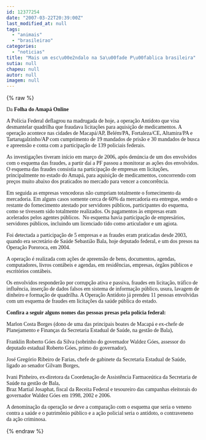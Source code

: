 ```yaml
---
id: 12377254
date: "2007-03-22T20:39:00Z"
last_modified_at: null
tags:
  - "animais"
  - "brasileirao"
categories:
  - "noticias"
title: "Mais um esc\u00e2ndalo na Sa\u00fade P\u00fablica brasileira"
sutia: null
chapeu: null
autor: null
imagem: null
---
```

{% raw %}
<p><P><FONT face=Verdana>Da <STRONG>Folha do Amapá Online</STRONG></FONT></P></p>
<p><P><FONT face=Verdana>A Polícia Federal deflagrou na madrugada de hoje, a operação Antídoto que visa desmantelar quadrilha que fraudava licitações para aquisição de medicamentos. A operação acontece nas cidades de Macapá/AP, Belém/PA, Fortaleza/CE, Altamira/PA e Tartarugalzinho/AP com cumprimento de 19 mandados de prisão e 30 mandados de busca e apreensão e conta com a participação de 139 policiais federais.</FONT></P></p>
<p><P><FONT face=Verdana>As investigações tiveram início em março de 2006, após denúncia de um dos envolvidos com o esquema das fraudes, a partir daí a PF passou a monitorar as ações dos envolvidos. O esquema das fraudes consistia na participação de empresas em licitações, principalmente no estado do Amapá, para aquisição de medicamentos, concorrendo com preços muito abaixo dos praticados no mercado para vencer a concorrência.</FONT></P></p>
<p><P><FONT face=Verdana>Em seguida as empresas vencedoras não cumpriam totalmente o fornecimento da mercadoria. Em alguns casos somente cerca de 60% da mercadoria era entregue, sendo o restante do fornecimento atestado por servidores públicos, participantes do esquema, como se tivessem sido totalmente realizados. Os pagamentos às empresas eram acelerados pelos agentes públicos.&nbsp; No esquema havia participação de empresários, servidores públicos, incluindo um licenciado tido como articulador e um agiota.</FONT></P></p>
<p><P><FONT face=Verdana>Foi detectada a participação de 5 empresas e as fraudes eram praticadas desde 2003, quando era secretário de Saúde Sebastião Bala, hoje deputado federal, e um dos presos na Operação Pororoca, em 2004.</FONT></P></p>
<p><P><FONT face=Verdana>A operação é realizada com ações de apreensão de bens, documentos, agendas, computadores, livros contábeis e agendas, em residências, empresas, órgãos públicos e escritórios contábeis.</FONT></P></p>
<p><P><FONT face=Verdana>Os envolvidos responderão por corrupção ativa e passiva, fraudes em licitação, tráfico de influência, inserção de dados falsos em sistema de informação público, usura, lavagem de dinheiro e formação de quadrilha. A Operação Antídoto já prendeu 11 pessoas envolvidas com um esquema de fraudes em licitações da saúde pública do estado. <BR></FONT></P></p>
<p><P><STRONG><FONT face=Verdana>Confira a seguir alguns nomes das pessoas presas pela polícia federal: </FONT></STRONG></P></p>
<p><P><FONT face=Verdana>Marlon Costa Borges (dono de uma das principais boates de Macapá e ex-chefe de Planejamento e Finanças da Secretaria Estadual de Saúde, na gestão de Bala), </FONT></P></p>
<p><P><FONT face=Verdana>Franklin Roberto Góes da Silva (sobrinho do governador Waldez Góes, assessor do deputado estadual Roberto Góes, primo do governador), </FONT></P></p>
<p><P><FONT face=Verdana>José Gregório Ribeiro de Farias, chefe de gabinete da Secretaria Estadual de Saúde, ligado ao senador Gilvam Borges, </FONT></P></p>
<p><P><FONT face=Verdana>Ivani Pinheiro, ex-diretora da Coordenação de Assistência Farmaceútica da Secretaria de Saúde na gestão de Bala, <BR>Braz Martial Josaphat, fiscal da Receita Federal e tesoureiro das campanhas eleitorais do governador Waldez Góes em 1998, 2002 e 2006. </FONT></P></p>
<p><P><FONT face=Verdana>A denominação da operação se deve a comparação com o esquema que seria o veneno contra a saúde e o patrimônio público e a ação policial seria o antídoto, o contraveneno da ação criminosa.</FONT></P> </p>
{% endraw %}